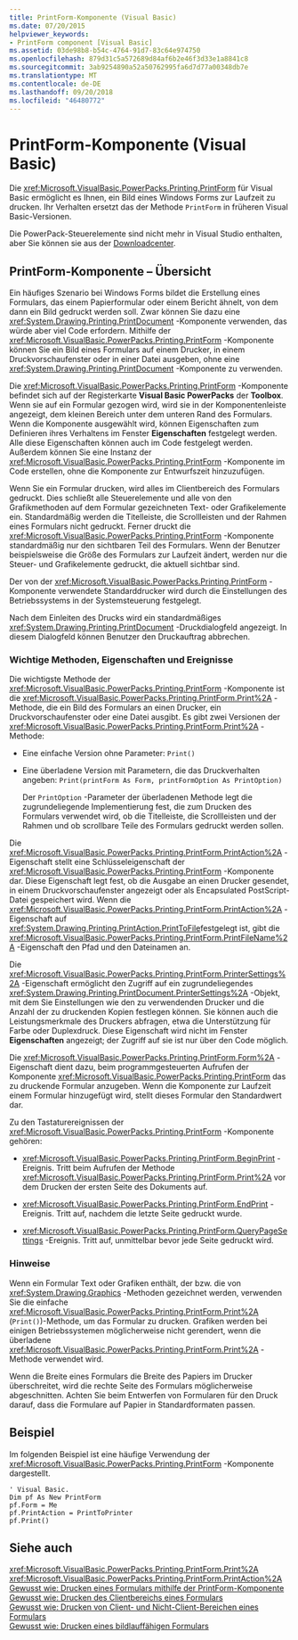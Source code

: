 ```yaml
---
title: PrintForm-Komponente (Visual Basic)
ms.date: 07/20/2015
helpviewer_keywords:
- PrintForm component [Visual Basic]
ms.assetid: 03de98b8-b54c-4764-91d7-83c64e974750
ms.openlocfilehash: 879d31c5a572689d84af6b2e46f3d33e1a8841c8
ms.sourcegitcommit: 3ab9254890a52a50762995fa6d7d77a00348db7e
ms.translationtype: MT
ms.contentlocale: de-DE
ms.lasthandoff: 09/20/2018
ms.locfileid: "46480772"
---
```

# <a name="printform-component-visual-basic"></a>PrintForm-Komponente (Visual Basic)
Die <xref:Microsoft.VisualBasic.PowerPacks.Printing.PrintForm> für Visual Basic ermöglicht es Ihnen, ein Bild eines Windows Forms zur Laufzeit zu drucken. Ihr Verhalten ersetzt das der Methode `PrintForm` in früheren Visual Basic-Versionen.  
  
 Die PowerPack-Steuerelemente sind nicht mehr in Visual Studio enthalten, aber Sie können sie aus der [Downloadcenter](https://www.microsoft.com/en-us/download/details.aspx?id=25169).  
  
## <a name="printform-component-overview"></a>PrintForm-Komponente – Übersicht  
 Ein häufiges Szenario bei Windows Forms bildet die Erstellung eines Formulars, das einem Papierformular oder einem Bericht ähnelt, von dem dann ein Bild gedruckt werden soll. Zwar können Sie dazu eine <xref:System.Drawing.Printing.PrintDocument> -Komponente verwenden, das würde aber viel Code erfordern. Mithilfe der <xref:Microsoft.VisualBasic.PowerPacks.Printing.PrintForm> -Komponente können Sie ein Bild eines Formulars auf einem Drucker, in einem Druckvorschaufenster oder in einer Datei ausgeben, ohne eine <xref:System.Drawing.Printing.PrintDocument> -Komponente zu verwenden.  
  
 Die <xref:Microsoft.VisualBasic.PowerPacks.Printing.PrintForm> -Komponente befindet sich auf der Registerkarte **Visual Basic PowerPacks** der **Toolbox**. Wenn sie auf ein Formular gezogen wird, wird sie in der Komponentenleiste angezeigt, dem kleinen Bereich unter dem unteren Rand des Formulars. Wenn die Komponente ausgewählt wird, können Eigenschaften zum Definieren ihres Verhaltens im Fenster **Eigenschaften** festgelegt werden. Alle diese Eigenschaften können auch im Code festgelegt werden. Außerdem können Sie eine Instanz der <xref:Microsoft.VisualBasic.PowerPacks.Printing.PrintForm> -Komponente im Code erstellen, ohne die Komponente zur Entwurfszeit hinzuzufügen.  
  
 Wenn Sie ein Formular drucken, wird alles im Clientbereich des Formulars gedruckt. Dies schließt alle Steuerelemente und alle von den Grafikmethoden auf dem Formular gezeichneten Text- oder Grafikelemente ein. Standardmäßig werden die Titelleiste, die Scrollleisten und der Rahmen eines Formulars nicht gedruckt. Ferner druckt die <xref:Microsoft.VisualBasic.PowerPacks.Printing.PrintForm> -Komponente standardmäßig nur den sichtbaren Teil des Formulars. Wenn der Benutzer beispielsweise die Größe des Formulars zur Laufzeit ändert, werden nur die Steuer- und Grafikelemente gedruckt, die aktuell sichtbar sind.  
  
 Der von der <xref:Microsoft.VisualBasic.PowerPacks.Printing.PrintForm> -Komponente verwendete Standarddrucker wird durch die Einstellungen des Betriebssystems in der Systemsteuerung festgelegt.  
  
 Nach dem Einleiten des Drucks wird ein standardmäßiges <xref:System.Drawing.Printing.PrintDocument> -Druckdialogfeld angezeigt. In diesem Dialogfeld können Benutzer den Druckauftrag abbrechen.  
  
### <a name="key-methods-properties-and-events"></a>Wichtige Methoden, Eigenschaften und Ereignisse  
 Die wichtigste Methode der <xref:Microsoft.VisualBasic.PowerPacks.Printing.PrintForm> -Komponente ist die <xref:Microsoft.VisualBasic.PowerPacks.Printing.PrintForm.Print%2A> -Methode, die ein Bild des Formulars an einen Drucker, ein Druckvorschaufenster oder eine Datei ausgibt. Es gibt zwei Versionen der <xref:Microsoft.VisualBasic.PowerPacks.Printing.PrintForm.Print%2A> -Methode:  
  
-   Eine einfache Version ohne Parameter: `Print()`  
  
-   Eine überladene Version mit Parametern, die das Druckverhalten angeben: `Print(printForm As Form, printFormOption As PrintOption)`  
  
     Der `PrintOption` -Parameter der überladenen Methode legt die zugrundeliegende Implementierung fest, die zum Drucken des Formulars verwendet wird, ob die Titelleiste, die Scrollleisten und der Rahmen und ob scrollbare Teile des Formulars gedruckt werden sollen.  
  
 Die <xref:Microsoft.VisualBasic.PowerPacks.Printing.PrintForm.PrintAction%2A> -Eigenschaft stellt eine Schlüsseleigenschaft der <xref:Microsoft.VisualBasic.PowerPacks.Printing.PrintForm> -Komponente dar. Diese Eigenschaft legt fest, ob die Ausgabe an einen Drucker gesendet, in einem Druckvorschaufenster angezeigt oder als Encapsulated PostScript-Datei gespeichert wird. Wenn die <xref:Microsoft.VisualBasic.PowerPacks.Printing.PrintForm.PrintAction%2A> -Eigenschaft auf <xref:System.Drawing.Printing.PrintAction.PrintToFile>festgelegt ist, gibt die <xref:Microsoft.VisualBasic.PowerPacks.Printing.PrintForm.PrintFileName%2A> -Eigenschaft den Pfad und den Dateinamen an.  
  
 Die <xref:Microsoft.VisualBasic.PowerPacks.Printing.PrintForm.PrinterSettings%2A> -Eigenschaft ermöglicht den Zugriff auf ein zugrundeliegendes <xref:System.Drawing.Printing.PrintDocument.PrinterSettings%2A> -Objekt, mit dem Sie Einstellungen wie den zu verwendenden Drucker und die Anzahl der zu druckenden Kopien festlegen können. Sie können auch die Leistungsmerkmale des Druckers abfragen, etwa die Unterstützung für Farbe oder Duplexdruck. Diese Eigenschaft wird nicht im Fenster **Eigenschaften** angezeigt; der Zugriff auf sie ist nur über den Code möglich.  
  
 Die <xref:Microsoft.VisualBasic.PowerPacks.Printing.PrintForm.Form%2A> -Eigenschaft dient dazu, beim programmgesteuerten Aufrufen der Komponente <xref:Microsoft.VisualBasic.PowerPacks.Printing.PrintForm> das zu druckende Formular anzugeben. Wenn die Komponente zur Laufzeit einem Formular hinzugefügt wird, stellt dieses Formular den Standardwert dar.  
  
 Zu den Tastaturereignissen der <xref:Microsoft.VisualBasic.PowerPacks.Printing.PrintForm> -Komponente gehören:  
  
-   <xref:Microsoft.VisualBasic.PowerPacks.Printing.PrintForm.BeginPrint> -Ereignis. Tritt beim Aufrufen der Methode <xref:Microsoft.VisualBasic.PowerPacks.Printing.PrintForm.Print%2A> vor dem Drucken der ersten Seite des Dokuments auf.  
  
-   <xref:Microsoft.VisualBasic.PowerPacks.Printing.PrintForm.EndPrint> -Ereignis. Tritt auf, nachdem die letzte Seite gedruckt wurde.  
  
-   <xref:Microsoft.VisualBasic.PowerPacks.Printing.PrintForm.QueryPageSettings> -Ereignis. Tritt auf, unmittelbar bevor jede Seite gedruckt wird.  
  
### <a name="remarks"></a>Hinweise  
 Wenn ein Formular Text oder Grafiken enthält, der bzw. die von <xref:System.Drawing.Graphics> -Methoden gezeichnet werden, verwenden Sie die einfache <xref:Microsoft.VisualBasic.PowerPacks.Printing.PrintForm.Print%2A> (`Print()`)-Methode, um das Formular zu drucken. Grafiken werden bei einigen Betriebssystemen möglicherweise nicht gerendert, wenn die überladene <xref:Microsoft.VisualBasic.PowerPacks.Printing.PrintForm.Print%2A> -Methode verwendet wird.  
  
 Wenn die Breite eines Formulars die Breite des Papiers im Drucker überschreitet, wird die rechte Seite des Formulars möglicherweise abgeschnitten. Achten Sie beim Entwerfen von Formularen für den Druck darauf, dass die Formulare auf Papier in Standardformaten passen.  
  
## <a name="example"></a>Beispiel  
 Im folgenden Beispiel ist eine häufige Verwendung der <xref:Microsoft.VisualBasic.PowerPacks.Printing.PrintForm> -Komponente dargestellt.  
  
```  
' Visual Basic.  
Dim pf As New PrintForm  
pf.Form = Me  
pf.PrintAction = PrintToPrinter  
pf.Print()  
```  
  
## <a name="see-also"></a>Siehe auch  
 <xref:Microsoft.VisualBasic.PowerPacks.Printing.PrintForm.Print%2A>  
 <xref:Microsoft.VisualBasic.PowerPacks.Printing.PrintForm.PrintAction%2A>  
 [Gewusst wie: Drucken eines Formulars mithilfe der PrintForm-Komponente](../../../visual-basic/developing-apps/printing/how-to-print-a-form-by-using-the-printform-component.md)  
 [Gewusst wie: Drucken des Clientbereichs eines Formulars](../../../visual-basic/developing-apps/printing/how-to-print-the-client-area-of-a-form.md)  
 [Gewusst wie: Drucken von Client- und Nicht-Client-Bereichen eines Formulars](../../../visual-basic/developing-apps/printing/how-to-print-client-and-non-client-areas-of-a-form.md)  
 [Gewusst wie: Drucken eines bildlauffähigen Formulars](../../../visual-basic/developing-apps/printing/how-to-print-a-scrollable-form.md)
